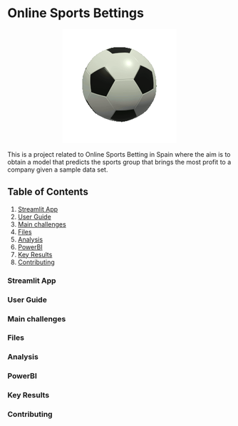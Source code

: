 # Online Sports Bettings

<p align="center">
  <img src="Images\soccer-9133_256.gif">
</p>

<!-- ![alt text](image.png) -->
<!-- Font:[Klipartz](https://www.klipartz.com/es/sticker-png-ttoqu) -->

 This is a project related to Online Sports Betting in Spain where the aim is to obtain a model that predicts the sports group that brings the most profit to a company given a sample data set. 

 ## Table of Contents

 1. [Streamlit App](#Streamlit-App)
 2. [User Guide](User-Guide)
 3. [Main challenges](Main-challenges)
 4. [Files](Files)
 4. [Analysis](Analysis)
 5. [PowerBI](PowerBI)
 4. [Key Results](Key-Results)
 5. [Contributing](Contributing)


 ### Streamlit App

 ### User Guide

 ### Main challenges

 ### Files

  []()
  []()


 ### Analysis

 ### PowerBI

 ### Key Results

 ### Contributing


